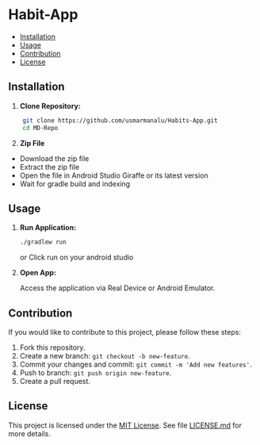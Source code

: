 # Habit-App

- [Installation](#installation)
- [Usage](#usage)
- [Contribution](#contribution)
- [License](#license)

## Installation
1. **Clone Repository:**

```bash
    git clone https://github.com/usmarmanalu/Habits-App.git
    cd MD-Repo
```

2. **Zip File**
- Download the zip file
- Extract the zip file
- Open the file in Android Studio Giraffe or its latest version
- Wait for gradle build and indexing

## Usage

1. **Run Application:**

    ```bash
    ./gradlew run
    ```
    or Click run on your android studio

2. **Open App:**

     Access the application via Real Device or Android Emulator.

## Contribution

If you would like to contribute to this project, please follow these steps:

1. Fork this repository.
2. Create a new branch: `git checkout -b new-feature`.
3. Commit your changes and commit: `git commit -m 'Add new features'`.
4. Push to branch: `git push origin new-feature`.
5. Create a pull request.

## License

This project is licensed under the [MIT License](LICENSE.md). See file [LICENSE.md](LICENSE.md) for more details.
